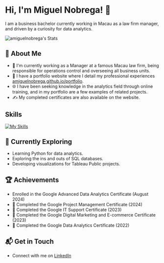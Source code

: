 # Hi, I'm Miguel Nobrega! 👋

I am a business bachelor currently working in Macau as a law firm manager, and driven by a curiosity for data analytics.

![amiguelnobrega's Stats](https://github-readme-stats.vercel.app/api?username=amiguelnobrega&theme=vue-dark&show_icons=true&hide_border=true&count_private=true)

## 🚀 About Me

- 🔭 I'm currently working as a Manager at a famous Macau law firm, being responsible for operations control and overseeing all business units.
- 📝 I have a portfolio website where I detail my professional experiences [amiguelnobrega.github.io/portfolio](https://amiguelnobrega.githu.io/portfolio).
- 🌐 I have been seeking knowledge in the analytics field through online training, and in my portfolio are a few examples of related projects.
- ✍️ My completed certificates are also available on the website.

## Skills
[![My Skills](https://skillicons.dev/icons?i=github,mysql,py,vscode,wordpress)](https://skillicons.dev)

## 🚀 Currently Exploring

- Learning Python for data analytics.
- Exploring the ins and outs of SQL databases.
- Developing visualizations for Tableau Public projects.

 ## 🏆 Achievements

- Enrolled in the Google Advanced Data Analytics Certificate (August 2024)
- 🌟 Completed the Google Project Management Certificate (2024)
- 🌟 Completed the Google IT Support Certificate (2023)
- 🌟 Completed the Google Digital Marketing and E-commerce Certificate (2023)
- 🌟 Completed the Google Data Analytics Certificate (2022)

## 📬 Get in Touch

- Connect with me on [LinkedIn](https://linkedin.com/in/amiguelnobrega)
